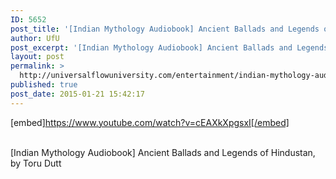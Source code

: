 ```yaml
---
ID: 5652
post_title: '[Indian Mythology Audiobook] Ancient Ballads and Legends of Hindustan, by Toru Dutt'
author: UfU
post_excerpt: '[Indian Mythology Audiobook] Ancient Ballads and Legends of Hindustan, by Toru Dutt'
layout: post
permalink: >
  http://universalflowuniversity.com/entertainment/indian-mythology-audiobook-ancient-ballads-and-legends-of-hindustan-by-toru-dutt/
published: true
post_date: 2015-01-21 15:42:17
---
```

[embed]https://www.youtube.com/watch?v=cEAXkXpgsxI[/embed]</br></br>
<p>[Indian Mythology Audiobook] Ancient Ballads and Legends of Hindustan, by Toru Dutt</p>